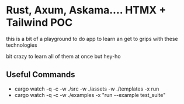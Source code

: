 # Rust, Axum, Askama.... HTMX + Tailwind POC

this is a bit of a playground to do app to learn
an get to grips with these technologies

bit crazy to learn all of them at once but hey-ho

## Useful Commands

- cargo watch -q -c -w ./src -w ./assets -w ./templates -x run
- cargo watch -q -c -w ./examples -x "run --example test_suite"
